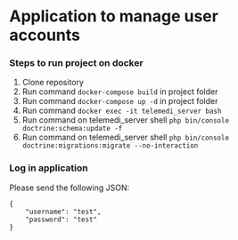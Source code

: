 # Application to manage user accounts

### Steps to run project on docker
1. Clone repository
2. Run command `docker-compose build` in project folder
3. Run command `docker-compose up -d` in project folder
4. Run command `docker exec -it telemedi_server bash`
5. Run command on telemedi_server shell `php bin/console doctrine:schema:update -f`
6. Run command on telemedi_server shell `php bin/console doctrine:migrations:migrate --no-interaction`

### Log in application
Please send the following JSON:
```
{
	"username": "test",
	"password": "test"
}
```